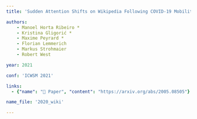 ```yaml
---
title: 'Sudden Attention Shifts on Wikipedia Following COVID-19 Mobility Restrictions'

authors:
    - Manoel Horta Ribeiro *
    - Kristina Gligorić *
    - Maxime Peyrard *
    - Florian Lemmerich
    - Markus Strohmaier
    - Robert West

year: 2021

conf: 'ICWSM 2021'

links:
  - {"name": "📜 Paper", "content": "https://arxiv.org/abs/2005.08505"}

name_file: '2020_wiki'

---
```


